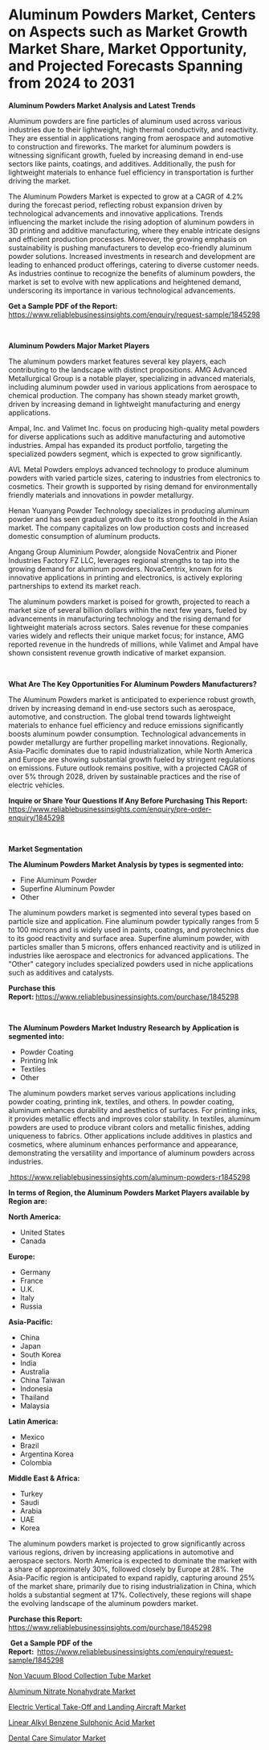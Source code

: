 <p><h1>Aluminum Powders Market, Centers on Aspects such as Market Growth Market Share, Market Opportunity, and Projected Forecasts Spanning from 2024 to 2031</h1></p><p><strong>Aluminum Powders Market Analysis and Latest Trends</strong></p>
<p><p>Aluminum powders are fine particles of aluminum used across various industries due to their lightweight, high thermal conductivity, and reactivity. They are essential in applications ranging from aerospace and automotive to construction and fireworks. The market for aluminum powders is witnessing significant growth, fueled by increasing demand in end-use sectors like paints, coatings, and additives. Additionally, the push for lightweight materials to enhance fuel efficiency in transportation is further driving the market.</p><p>The Aluminum Powders Market is expected to grow at a CAGR of 4.2% during the forecast period, reflecting robust expansion driven by technological advancements and innovative applications. Trends influencing the market include the rising adoption of aluminum powders in 3D printing and additive manufacturing, where they enable intricate designs and efficient production processes. Moreover, the growing emphasis on sustainability is pushing manufacturers to develop eco-friendly aluminum powder solutions. Increased investments in research and development are leading to enhanced product offerings, catering to diverse customer needs. As industries continue to recognize the benefits of aluminum powders, the market is set to evolve with new applications and heightened demand, underscoring its importance in various technological advancements.</p></p>
<p><strong>Get a Sample PDF of the Report:&nbsp;</strong> <a href="https://www.reliablebusinessinsights.com/enquiry/request-sample/1845298?utm_campaign=60&utm_medium=2&utm_source=Github&utm_content=ia&utm_term=11112024&utm_id=aluminum-powders">https://www.reliablebusinessinsights.com/enquiry/request-sample/1845298</a></p>
<p>&nbsp;</p>
<p><strong>Aluminum Powders Major Market Players</strong></p>
<p><p>The aluminum powders market features several key players, each contributing to the landscape with distinct propositions. AMG Advanced Metallurgical Group is a notable player, specializing in advanced materials, including aluminum powder used in various applications from aerospace to chemical production. The company has shown steady market growth, driven by increasing demand in lightweight manufacturing and energy applications.</p><p>Ampal, Inc. and Valimet Inc. focus on producing high-quality metal powders for diverse applications such as additive manufacturing and automotive industries. Ampal has expanded its product portfolio, targeting the specialized powders segment, which is expected to grow significantly.</p><p>AVL Metal Powders employs advanced technology to produce aluminum powders with varied particle sizes, catering to industries from electronics to cosmetics. Their growth is supported by rising demand for environmentally friendly materials and innovations in powder metallurgy.</p><p>Henan Yuanyang Powder Technology specializes in producing aluminum powder and has seen gradual growth due to its strong foothold in the Asian market. The company capitalizes on low production costs and increased domestic consumption of aluminum products.</p><p>Angang Group Aluminium Powder, alongside NovaCentrix and Pioner Industries Factory FZ LLC, leverages regional strengths to tap into the growing demand for aluminum powders. NovaCentrix, known for its innovative applications in printing and electronics, is actively exploring partnerships to extend its market reach.</p><p>The aluminum powders market is poised for growth, projected to reach a market size of several billion dollars within the next few years, fueled by advancements in manufacturing technology and the rising demand for lightweight materials across sectors. Sales revenue for these companies varies widely and reflects their unique market focus; for instance, AMG reported revenue in the hundreds of millions, while Valimet and Ampal have shown consistent revenue growth indicative of market expansion.</p></p>
<p>&nbsp;</p>
<p><strong>What Are The Key Opportunities For Aluminum Powders Manufacturers?</strong></p>
<p><p>The Aluminum Powders market is anticipated to experience robust growth, driven by increasing demand in end-use sectors such as aerospace, automotive, and construction. The global trend towards lightweight materials to enhance fuel efficiency and reduce emissions significantly boosts aluminum powder consumption. Technological advancements in powder metallurgy are further propelling market innovations. Regionally, Asia-Pacific dominates due to rapid industrialization, while North America and Europe are showing substantial growth fueled by stringent regulations on emissions. Future outlook remains positive, with a projected CAGR of over 5% through 2028, driven by sustainable practices and the rise of electric vehicles.</p></p>
<p><strong>Inquire or Share Your Questions If Any Before Purchasing This Report:</strong> <a href="https://www.reliablebusinessinsights.com/enquiry/pre-order-enquiry/1845298?utm_campaign=60&utm_medium=2&utm_source=Github&utm_content=ia&utm_term=11112024&utm_id=aluminum-powders">https://www.reliablebusinessinsights.com/enquiry/pre-order-enquiry/1845298</a></p>
<p>&nbsp;</p>
<p><strong>Market Segmentation</strong></p>
<p><strong>The Aluminum Powders Market Analysis by types is segmented into:</strong></p>
<p><ul><li>Fine Aluminum Powder</li><li>Superfine Aluminum Powder</li><li>Other</li></ul></p>
<p><p>The aluminum powders market is segmented into several types based on particle size and application. Fine aluminum powder typically ranges from 5 to 100 microns and is widely used in paints, coatings, and pyrotechnics due to its good reactivity and surface area. Superfine aluminum powder, with particles smaller than 5 microns, offers enhanced reactivity and is utilized in industries like aerospace and electronics for advanced applications. The "Other" category includes specialized powders used in niche applications such as additives and catalysts.</p></p>
<p><strong>Purchase this Report:&nbsp;</strong><a href="https://www.reliablebusinessinsights.com/purchase/1845298?utm_campaign=60&utm_medium=2&utm_source=Github&utm_content=ia&utm_term=11112024&utm_id=aluminum-powders">https://www.reliablebusinessinsights.com/purchase/1845298</a></p>
<p>&nbsp;</p>
<p><strong>The Aluminum Powders Market Industry Research by Application is segmented into:</strong></p>
<p><ul><li>Powder Coating</li><li>Printing Ink</li><li>Textiles</li><li>Other</li></ul></p>
<p><p>The aluminum powders market serves various applications including powder coating, printing ink, textiles, and others. In powder coating, aluminum enhances durability and aesthetics of surfaces. For printing inks, it provides metallic effects and improves color stability. In textiles, aluminum powders are used to produce vibrant colors and metallic finishes, adding uniqueness to fabrics. Other applications include additives in plastics and cosmetics, where aluminum enhances performance and appearance, demonstrating the versatility and importance of aluminum powders across industries.</p></p>
<p><a href="https://www.reliablebusinessinsights.com/aluminum-powders-r1845298?utm_campaign=60&utm_medium=2&utm_source=Github&utm_content=ia&utm_term=11112024&utm_id=aluminum-powders">&nbsp;https://www.reliablebusinessinsights.com/aluminum-powders-r1845298</a></p>
<p><strong>In terms of Region, the Aluminum Powders Market Players available by Region are:</strong></p>
<p>
    <p> <strong> North America: </strong>
        <ul>
            <li>United States</li>
            <li>Canada</li>
        </ul>
        </p> 
    <p> <strong> Europe: </strong>
        <ul>
            <li>Germany</li>
            <li>France</li>
            <li>U.K.</li>
            <li>Italy</li>
            <li>Russia</li>
        </ul>
        </p> 
    <p> <strong> Asia-Pacific: </strong>
        <ul>
            <li>China</li>
            <li>Japan</li>
            <li>South Korea</li>
            <li>India</li>
            <li>Australia</li>
            <li>China Taiwan</li>
            <li>Indonesia</li>
            <li>Thailand</li>
            <li>Malaysia</li>
        </ul>
        </p> 
    <p> <strong> Latin America: </strong>
        <ul>
            <li>Mexico</li>
            <li>Brazil</li>
            <li>Argentina Korea</li>
            <li>Colombia</li>
        </ul>
        </p> 
    <p> <strong> Middle East & Africa: </strong>
        <ul>
            <li>Turkey</li>
            <li>Saudi</li>
            <li>Arabia</li>
            <li>UAE</li>
            <li>Korea</li>
        </ul>
    </p>
    </p>
<p><p>The aluminum powders market is projected to grow significantly across various regions, driven by increasing applications in automotive and aerospace sectors. North America is expected to dominate the market with a share of approximately 30%, followed closely by Europe at 28%. The Asia-Pacific region is anticipated to expand rapidly, capturing around 25% of the market share, primarily due to rising industrialization in China, which holds a substantial segment at 17%. Collectively, these regions will shape the evolving landscape of the aluminum powders market.</p></p>
<p><strong>Purchase this Report: </strong><a href="https://www.reliablebusinessinsights.com/purchase/1845298?utm_campaign=60&utm_medium=2&utm_source=Github&utm_content=ia&utm_term=11112024&utm_id=aluminum-powders">https://www.reliablebusinessinsights.com/purchase/1845298</a></p>
<p>&nbsp;<strong>Get a Sample PDF of the Report:&nbsp;&nbsp;</strong><a href="https://www.reliablebusinessinsights.com/enquiry/request-sample/1845298?utm_campaign=60&utm_medium=2&utm_source=Github&utm_content=ia&utm_term=11112024&utm_id=aluminum-powders">https://www.reliablebusinessinsights.com/enquiry/request-sample/1845298</a></p>
<p><strong></strong></p>
<p><p><a href="https://issuu.com/reportprime-2/docs/non-vacuum-blood-collection-tube-ma_e3c608f03b8828?utm_campaign=60&utm_medium=2&utm_source=Github&utm_content=ia&utm_term=11112024&utm_id=aluminum-powders">Non Vacuum Blood Collection Tube Market</a></p><p><a href="https://github.com/diedrer4btm/Market-Research-Report-List-1/blob/main/aluminum-nitrate-nonahydrate-market.md?utm_campaign=60&utm_medium=2&utm_source=Github&utm_content=ia&utm_term=11112024&utm_id=aluminum-powders">Aluminum Nitrate Nonahydrate Market</a></p><p><a href="https://www.linkedin.com/pulse/market-dynamics-future-trends-global-electric-vertical-take-off-nkg5c?utm_campaign=60&utm_medium=2&utm_source=Github&utm_content=ia&utm_term=11112024&utm_id=aluminum-powders">Electric Vertical Take-Off and Landing Aircraft Market</a></p><p><a href="https://github.com/tenoreduwagley4rt/Market-Research-Report-List-1/blob/main/linear-alkyl-benzene-sulphonic-acid-market.md?utm_campaign=60&utm_medium=2&utm_source=Github&utm_content=ia&utm_term=11112024&utm_id=aluminum-powders">Linear Alkyl Benzene Sulphonic Acid Market</a></p><p><a href="https://issuu.com/reportprime-2/docs/dental-care-simulator-market-size-2_5f084047293295?utm_campaign=60&utm_medium=2&utm_source=Github&utm_content=ia&utm_term=11112024&utm_id=aluminum-powders">Dental Care Simulator Market</a></p></p>